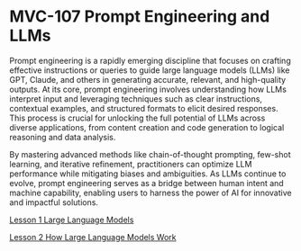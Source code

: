 # MVC-107 Prompt Engineering and LLMs
Prompt engineering is a rapidly emerging discipline that focuses on crafting effective instructions or queries to guide large language models (LLMs) like GPT, Claude, and others in generating accurate, relevant, and high-quality outputs. At its core, prompt engineering involves understanding how LLMs interpret input and leveraging techniques such as clear instructions, contextual examples, and structured formats to elicit desired responses. This process is crucial for unlocking the full potential of LLMs across diverse applications, from content creation and code generation to logical reasoning and data analysis. 

By mastering advanced methods like chain-of-thought prompting, few-shot learning, and iterative refinement, practitioners can optimize LLM performance while mitigating biases and ambiguities. As LLMs continue to evolve, prompt engineering serves as a bridge between human intent and machine capability, enabling users to harness the power of AI for innovative and impactful solutions.


[Lesson 1 Large Language Models](Lesson_01/Readme.md)

[Lesson 2 How Large Language Models Work](Lesson_02/Readme.md)
